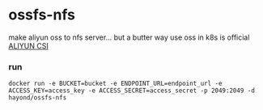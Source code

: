 # ossfs-nfs

make aliyun oss to nfs server... but a butter way use oss in k8s is official [ALIYUN CSI](https://help.aliyun.com/document_detail/134761.html)

### run
```docker run -e BUCKET=bucket -e ENDPOINT_URL=endpoint_url -e ACCESS_KEY=access_key -e ACCESS_SECRET=access_secret -p 2049:2049 -d hayond/ossfs-nfs```

